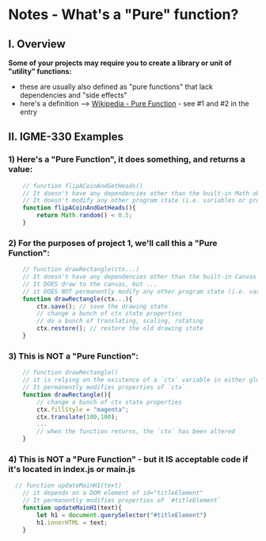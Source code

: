 # Notes - What's a "Pure" function?

## I. Overview

**Some of your projects may require you to create a library or unit of "utility" functions:**
  - these are usually also defined as "pure functions" that lack dependencies and "side effects"
  - here's a definition --> [Wikipedia - Pure Function](https://en.wikipedia.org/wiki/Pure_function) - see #1 and #2 in the entry

## II. IGME-330 Examples

### 1) Here's a "Pure Function", it does something, and returns a value:

```js
	// function flipACoinAndGetHeads()
	// It doesn't have any dependencies other than the built-in Math object
	// It doesn't modify any other program state (i.e. variables or properties of objects) in the program
	function flipACoinAndGetHeads(){
		return Math.random() < 0.5;
	}
```	
	
### 2) For the purposes of project 1, we'll call this a "Pure Function":

```js
	// function drawRectangle(ctx...)
	// It doesn't have any dependencies other than the built-in Canvas API
	// It DOES draw to the canvas, but ...
	// it DOES NOT permanently modify any other program state (i.e. variables or properties of objects) in the program
	function drawRectangle(ctx...){
		ctx.save(); // save the drawing state
		// change a bunch of ctx state properties
		// do a bunch of translating, scaling, rotating
		ctx.restore(); // restore the old drawing state
	}
```

### 3) This is NOT a "Pure Function":

```js
	// function drawRectangle()
	// it is relying on the existence of a `ctx` variable in either global or script scope
	// It permanently modifies properties of `ctx`
	function drawRectangle(){
		// change a bunch of ctx state properties
		ctx.fillStyle = "magenta";
		ctx.translate(100,100);
		...
		// when the function returns, the `ctx` has been altered
	}
```

### 4) This is NOT a "Pure Function" - but it IS acceptable code if it's located in index.js or main.js
	
  
```js
  // function updateMainH1(text)
	// it depends on a DOM element of id="titleElement"
	// It permanently modifies properties of `#titleElement`
	function updateMainH1(text){
		let h1 = document.querySelector("#titleElement")
		h1.innerHTML = text;
	}
```
